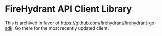 # FireHydrant API Client Library

This is archived in favor of https://github.com/firehydrant/firehydrant-go-sdk.  Go there for the most recently updated client.
